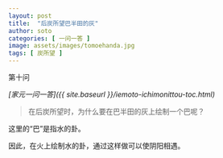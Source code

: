 ```yaml
---
layout: post
title:  "后炭所望巴半田的灰"
author: soto
categories: [ 一问一答 ]
image: assets/images/tomoehanda.jpg
tags: [ 炭所望 ]
---
```


第十问

*[家元一问一答]({{ site.baseurl }}/iemoto-ichimonittou-toc.html)*

> 在后炭所望时，为什么要在巴半田的灰上绘制一个巴呢？

这里的“巴”是指水的卦。

因此，在火上绘制水的卦，通过这样做可以使阴阳相遇。
